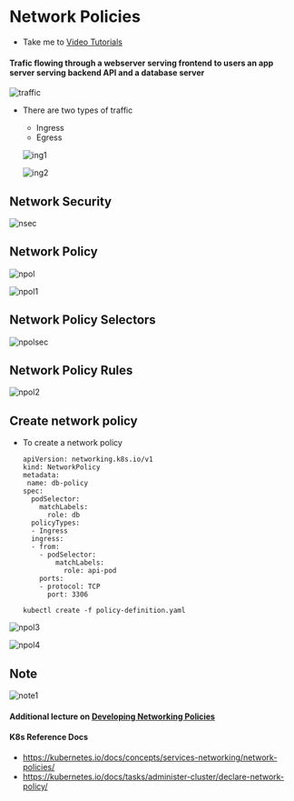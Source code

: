 # Network Policies

- Take me to [Video Tutorials](https://kodekloud.com/topic/network-policies-3/)
  
#### Trafic flowing through a webserver serving frontend to users an app server serving backend API and a database server

  ![traffic](../../images/traffic.PNG)
  
- There are two types of traffic
  - Ingress
  - Egress
  
   ![ing1](../../images/ing1.PNG)
  
   ![ing2](../../images/ing2.PNG)
  
## Network Security

  ![nsec](../../images/nsec.PNG)
  
## Network Policy

  ![npol](../../images/npol.PNG)
  
  ![npol1](../../images/npol1.PNG)
  
## Network Policy Selectors
  
  ![npolsec](../../images/npolsec.PNG)
  
## Network Policy Rules

  ![npol2](../../images/npol2.PNG)
  
## Create network policy

- To create a network policy

  ```
  apiVersion: networking.k8s.io/v1
  kind: NetworkPolicy
  metadata:
   name: db-policy
  spec:
    podSelector:
      matchLabels:
        role: db
    policyTypes:
    - Ingress
    ingress:
    - from:
      - podSelector:
          matchLabels:
            role: api-pod
      ports:
      - protocol: TCP
        port: 3306
  ```
  
  ```
  kubectl create -f policy-definition.yaml
  ```
  
 ![npol3](../../images/npol3.PNG)

 ![npol4](../../images/npol4.PNG)
  
## Note

 ![note1](../../images/note1.PNG)

#### Additional lecture on [Developing Networking Policies](https://kodekloud.com/topic/developing-network-policies/)

#### K8s Reference Docs

- <https://kubernetes.io/docs/concepts/services-networking/network-policies/>
- <https://kubernetes.io/docs/tasks/administer-cluster/declare-network-policy/>
